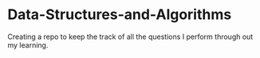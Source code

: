 # Data-Structures-and-Algorithms
Creating a repo to keep the track of all the questions I perform through out my learning.
